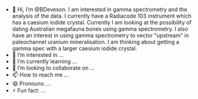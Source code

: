 - 👋 Hi, I’m @BDeveson. I am interested in gamma spectrometry and the analysis of the data. I currently have a Radiacode 103 instrument which has a caesium iodide crystal. Currently I am looking at the possibility of dating Australian megafauna bones using gamma spectrometry. I also have an interest in using gamma spectrometry to vector "upstream" in paleochannel uranium mineralisation. I am thinking about getting a gamma spec with a larger caesium iodide crystal.
- 👀 I’m interested in ...
- 🌱 I’m currently learning ...
- 💞️ I’m looking to collaborate on ...
- 📫 How to reach me ...
- 😄 Pronouns: ...
- ⚡ Fun fact: ...

<!---
BDeveson/BDeveson is a ✨ special ✨ repository because its `README.md` (this file) appears on your GitHub profile.
You can click the Preview link to take a look at your changes.
--->
